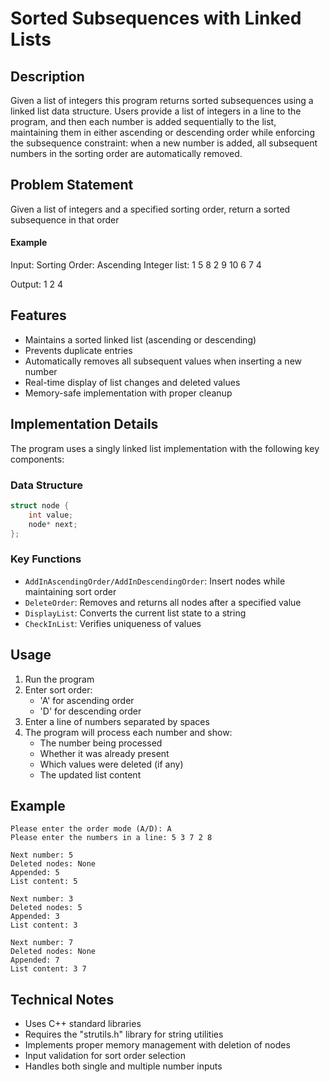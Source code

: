 # Sorted Subsequences with Linked Lists

## Description

Given a list of integers this program returns sorted subsequences using a linked list data structure. Users provide a list of integers in a line to the program, and then each number is added sequentially to the list, maintaining them in either ascending or descending order while enforcing the subsequence constraint: when a new number is added, all subsequent numbers in the sorting order are automatically removed.

## Problem Statement

Given a list of integers and a specified sorting order, return a sorted subsequence in that order

#### Example

Input:
Sorting Order: Ascending
Integer list: 1 5 8 2 9 10 6 7 4

Output: 1 2 4

## Features

- Maintains a sorted linked list (ascending or descending)
- Prevents duplicate entries
- Automatically removes all subsequent values when inserting a new number
- Real-time display of list changes and deleted values
- Memory-safe implementation with proper cleanup

## Implementation Details

The program uses a singly linked list implementation with the following key components:

### Data Structure

```cpp
struct node {
    int value;
    node* next;
};
```

### Key Functions

- `AddInAscendingOrder/AddInDescendingOrder`: Insert nodes while maintaining sort order
- `DeleteOrder`: Removes and returns all nodes after a specified value
- `DisplayList`: Converts the current list state to a string
- `CheckInList`: Verifies uniqueness of values

## Usage

1. Run the program
2. Enter sort order:
   - 'A' for ascending order
   - 'D' for descending order
3. Enter a line of numbers separated by spaces
4. The program will process each number and show:
   - The number being processed
   - Whether it was already present
   - Which values were deleted (if any)
   - The updated list content

## Example

```
Please enter the order mode (A/D): A
Please enter the numbers in a line: 5 3 7 2 8

Next number: 5
Deleted nodes: None
Appended: 5
List content: 5

Next number: 3
Deleted nodes: 5
Appended: 3
List content: 3

Next number: 7
Deleted nodes: None
Appended: 7
List content: 3 7
```

## Technical Notes

- Uses C++ standard libraries
- Requires the "strutils.h" library for string utilities
- Implements proper memory management with deletion of nodes
- Input validation for sort order selection
- Handles both single and multiple number inputs
